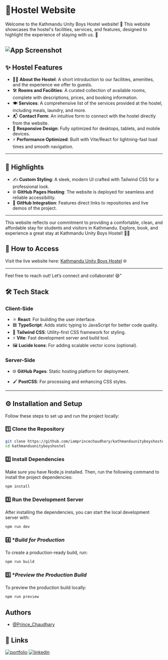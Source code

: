 
# 🤖Hostel Website

Welcome to the Kathmandu Unity Boys Hostel website! 🎉 This website showcases the hostel's facilities, services, and features, designed to highlight the experience of staying with us. 🚀

![App Screenshot](https://blogger.googleusercontent.com/img/b/R29vZ2xl/AVvXsEhNPCunwjXZu708-diEDmB4L8BzWjYHPYc6mNZR04cHJhPBfhm-md1YHgCYZsDrlJRy1PzgtMlW-ygaDW_WB65or8OWyzhmpEFyKq8adiHr7qx6p0kMwbgNrCbRpGiJbEM13M3lg6Rjw-Kflgy03XuydvSfoU8e7iPPeEvKg2z8UJ72It_J-gdazFK5w-zS/w642-h1617/hostel.png)
---

## ✨ **Hostel Features**
- 🧑‍💻 **About the Hostel**: A short introduction to our facilities, amenities, and the experience we offer to guests.  
- 🛠️ **Rooms and Facilities**: A curated collection of available rooms, complete with descriptions, prices, and booking information.  
- 🍽️ **Services**: A comprehensive list of the services provided at the hostel, including meals, laundry, and more.  
- 📬 **Contact Form**: An intuitive form to connect with the hostel directly from the website.  
- 📱 **Responsive Design**: Fully optimized for desktops, tablets, and mobile devices.  
- ⚡ **Performance Optimized**: Built with Vite/React for lightning-fast load times and smooth navigation.

---

## 🎨 **Highlights**
- ✍️ **Custom Styling**: A sleek, modern UI crafted with Tailwind CSS for a professional look.  
- 🌐 **GitHub Pages Hosting**: The website is deployed for seamless and reliable accessibility.  
- 🔗 **GitHub Integration**: Features direct links to repositories and live demos of the project.

---

This website reflects our commitment to providing a comfortable, clean, and affordable stay for students and visitors in Kathmandu. Explore, book, and experience a great stay at Kathmandu Unity Boys Hostel! 🌈✨


## 🚀 **How to Access**
Visit the live website here: [Kathmandu Unity Boys Hostel](https://github.com/iamprincechaudhary/kathmanduunityboyshostel/) 🌐

---

Feel free to reach out! Let’s connect and collaborate! 😄" 

## 🛠️ **Tech Stack**

### **Client-Side**
- ⚛️ **React**: For building the user interface.
- 🟦 **TypeScript**: Adds static typing to JavaScript for better code quality.
- 🎨 **Tailwind CSS**: Utility-first CSS framework for styling.
- ⚡ **Vite**: Fast development server and build tool.
- 🖼️ **Lucide Icons**: For adding scalable vector icons (optional).

### **Server-Side**
- 🌐 **GitHub Pages**: Static hosting platform for deployment.

- 🖌️ **PostCSS**: For processing and enhancing CSS styles.

---
## ⚙️ **Installation and Setup**

Follow these steps to set up and run the project locally:

### 1️⃣ **Clone the Repository**
```bash
git clone https://github.com/iamprincechaudhary/kathmanduunityboyshostel.git
cd kathmanduunityboyshostel
```

### 2️⃣ **Install Dependencies**
Make sure you have Node.js installed. Then, run the following command to install the project dependencies:
```bash
npm install

```

### 3️⃣ **Run the Development Server**
After installing the dependencies, you can start the local development server with:

```bash
npm run dev

```

### 4️⃣ **Build for Production*
To create a production-ready build, run:

```bash
npm run build

```

### 5️⃣ **Preview the Production Build*
To preview the production build locally:

```bash
npm run preview

```
## Authors

- [@Prince_Chaudhary](https://github.com/iamprincechaudhary)


## 🔗 Links
[![portfolio](https://img.shields.io/badge/my_portfolio-000?style=for-the-badge&logo=ko-fi&logoColor=white)](https://iamprincechaudhary.github.io/kathmanduunityboyshostel/)
[![linkedin](https://img.shields.io/badge/linkedin-0A66C2?style=for-the-badge&logo=linkedin&logoColor=white)](https://www.linkedin.com/in/prince-chaudhary-06b20024a/)

